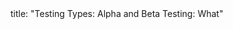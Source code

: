 <frontmatter>
title: "Testing Types: Alpha and Beta Testing: What"
</frontmatter>

<include src="unit-inPage-asFlat.md" boilerplate />
